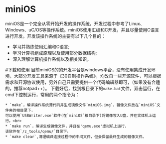 # miniOS
miniOS是一个完全从零开始开发的操作系统，开发过程中参考了Linux、Windows、uC/OS等操作系统。miniOS使用汇编和C开发，并且尽量使用C语言进行开发。开发该操作系统的主要有以下几个目的：<br>
* 学习并熟练使用汇编和C语言;<br>
* 学习计算机组成原理以及使用部分数据结构;<br>
* 深入理解计算机操作系统以及相关知识。<br>

#下载和使用
目前miniOS的的开发平台是windows平台，没有使用集成开发环境，大部分开发工具来源于《30自制操作系统》，均改自一些开源软件，可以根据需求和开源协议使用，另外自己只需要提供一个代码编辑器即可，（如果没有合适的，推荐notpad++）。
下载好后，找到根目录下的`make.bat`文件，双击运行，在cmd下控制运行，常用的两个指令为：<br>

    * `make`，编译操作系统源代码并生成镜像文件`miniOS.img`，镜像文件放在`miniOS`文件夹的根目录下，
    可以使用`USBWriter.exe`软件(在`miniOS`根目录下)将镜像写入U盘，并在实体机上运行。<br>
    * `make run`，编译生成镜像文件，并且在'qemu.exe'虚拟机上运行，
    该软件在`/z_tools/qemu/`目录下。
    * `make clear`,清理编译连接过程中的中间文件，但会保留最终生成的镜像文件。
